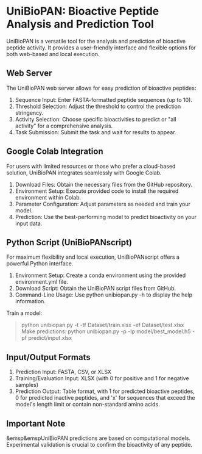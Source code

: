 
# UniBioPAN: Bioactive Peptide Analysis and Prediction Tool

UniBioPAN is a versatile tool for the analysis and prediction of bioactive peptide activity. It provides a user-friendly interface and flexible options for both web-based and local execution.

## Web Server
The UniBioPAN web server allows for easy prediction of bioactive peptides:
1. Sequence Input: Enter FASTA-formatted peptide sequences (up to 10).
2. Threshold Selection: Adjust the threshold to control the prediction stringency.
3. Activity Selection: Choose specific bioactivities to predict or "all activity" for a comprehensive analysis.
4. Task Submission: Submit the task and wait for results to appear.

## Google Colab Integration
For users with limited resources or those who prefer a cloud-based solution, UniBioPAN integrates seamlessly with Google Colab.

1. Download Files: Obtain the necessary files from the GitHub repository.
2. Environment Setup: Execute provided code to install the required environment within Colab.
3. Parameter Configuration: Adjust parameters as needed and train your model.
4. Prediction: Use the best-performing model to predict bioactivity on your input data.

## Python Script (UniBioPANscript)
For maximum flexibility and local execution, UniBioPANscript offers a powerful Python interface.

1. Environment Setup: Create a conda environment using the provided environment.yml file.
2. Download Script: Obtain the UniBioPAN script files from GitHub.
3. Command-Line Usage:
Use python unibiopan.py -h to display the help information.

Train a model:
   > python unibiopan.py -t -tf Dataset/train.xlsx -ef Dataset/test.xlsx
Make predictions:
   > python unibiopan.py -p -lp model/best_model.h5 -pf predict/input.xlsx

## Input/Output Formats
1. Prediction Input: FASTA, CSV, or XLSX
2. Training/Evaluation Input: XLSX (with 0 for positive and 1 for negative samples)
3. Prediction Output: Table format, with 1 for predicted bioactive peptides, 0 for predicted inactive peptides, and 'x' for sequences that exceed the model's length limit or contain non-standard amino acids.

## Important Note
&emsp&emspUniBioPAN predictions are based on computational models. Experimental validation is crucial to confirm the bioactivity of any peptide.
